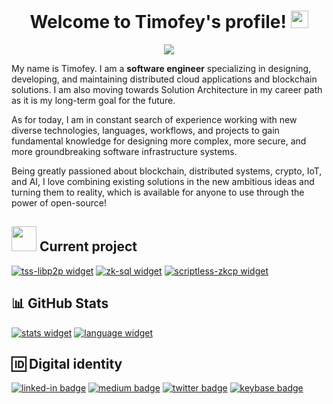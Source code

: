 <h1 align="center">
  Welcome to Timofey's profile!
  <img src="https://media.giphy.com/media/hvRJCLFzcasrR4ia7z/giphy.gif" width="28">
</h1>

<p align="center">
  <a href="https://git.io/typing-svg">
    <img src="https://readme-typing-svg.herokuapp.com?lines=Blockchain%20R%26D%20and%20Protocol%20Engineer;5%2B+years+of+diverse+coding+experience;Web,+mobile,+IoT,+embedded,+and+ML;Passionate+about+creating+new+things!&font=cascadia+code&color=04AFD3&center=true&width=450&height=45">
  </a>
</p>

My name is Timofey. 
I am a **software engineer** specializing in designing, developing, and maintaining distributed cloud applications and blockchain solutions.
I am also moving towards Solution Architecture in my career path as it is my long-term goal for the future. 

As for today, I am in constant search of experience working with new diverse technologies, languages, workflows,
and projects to gain fundamental knowledge for designing more complex, more secure, and more groundbreaking software infrastructure systems.

Being greatly passioned about blockchain, distributed systems, crypto, IoT, and AI, I love combining existing solutions
in the new ambitious ideas and turning them to reality, which is available for anyone to use through the power of open-source!

## <img src="https://github.com/timoth-y/timoth-y/blob/master/assets/coding.gif?raw=true" width="40"> Current project

[![tss-libp2p widget]](https://github.com/timoth-y/tss-libp2p)
[![zk-sql widget]](https://github.com/timoth-y/zl-sql)
[![scriptless-zkcp widget]](https://github.com/timoth-y/scriptless-zkcp)
<!-- [![obsidian-hackmd widget]](https://github.com/timoth-y/obsidian-hackmd) -->
<!-- [![obsidian-ticktick widget]](https://github.com/timoth-y/obsidian-ticktick) -->

[tss-libp2p widget]: https://github-readme-stats.vercel.app/api/pin/?username=timoth-y&repo=tss-libp2p&title_color=C9D1D9&text_color=c9cacc&icon_color=04AFD3&bg_color=121820&hide_border=true
[zk-sql widget]: https://github-readme-stats.vercel.app/api/pin/?username=timoth-y&repo=zk-sql&title_color=C9D1D9&text_color=c9cacc&icon_color=04AFD3&bg_color=121820&hide_border=true
[scriptless-zkcp widget]: https://github-readme-stats.vercel.app/api/pin/?username=timoth-y&repo=scriptless-zkcp&title_color=C9D1D9&text_color=c9cacc&icon_color=04AFD3&bg_color=121820&hide_border=true

[obsidian-hackmd widget]: https://github-readme-stats.vercel.app/api/pin/?username=timoth-y&repo=obsidian-hackmd&title_color=C9D1D9&text_color=c9cacc&icon_color=04AFD3&bg_color=121820&hide_border=true
[obsidian-ticktick widget]: https://github-readme-stats.vercel.app/api/pin/?username=timoth-y&repo=obsidian-ticktick&title_color=C9D1D9&text_color=c9cacc&icon_color=04AFD3&bg_color=121820&hide_border=true

<!-- 
## 🛠 Technologies and tools

### 👨‍💻 Programming languages

[![go badge]](https://github.com/search?q=user%3Atimoth-y+is%3Arepo+language%3Ago+fork%3Atrue&type=repositories)
[![rust badge]](https://github.com/search?q=user%3Atimoth-y+is%3Arepo+language%3Arust+fork%3Atrue&type=repositories)
[![python badge]](https://github.com/search?q=user%3Atimoth-y+is%3Arepo+language%3Apython+fork%3Atrue&type=repositories)
[![c# badge]](https://github.com/search?q=user%3Atimoth-y+is%3Arepo+language%3Acsharp+fork%3Atrue&type=repositories)
[![dart badge]](https://github.com/search?q=user%3Atimoth-y+is%3Arepo+language%3Adart+fork%3Atrue&type=repositories)
[![javascript badge]](https://github.com/search?q=user%3Atimoth-y+extension%3Ajs&type=Code)

[go badge]: https://img.shields.io/badge/Golang-00ADD8?style=flat-square&logo=go&logoColor=white
[rust badge]: https://img.shields.io/badge/Rust-DEA584?style=flat-square&logo=rust&logoColor=black
[c# badge]: https://img.shields.io/badge/C%23-178600?style=flat-square&logo=c-sharp&logoColor=white
[python badge]: https://img.shields.io/badge/Python-3572A5?style=flat-square&logo=python&logoColor=white
[dart badge]: https://img.shields.io/badge/Dart-00B4AB?style=flat-square&logo=dart&logoColor=white
[javascript badge]: https://img.shields.io/badge/JavaScript-EDD72A?style=flat-square&logo=javascript&logoColor=black

### 🧰 Frameworks and packages

[![substrate badge]](https://substrate.io)
[![hlf badge]](https://www.hyperledger.org/use/fabric)
[![flutter badge]](https://flutter.dev)
[![aspnet badge]](https://dotnet.microsoft.com/apps/aspnet)
[![pytorch badge]](https://pytorch.org)
[![pandas badge]](https://pandas.pydata.org)
[![react badge]](https://reactjs.org)

[substrate badge]: https://img.shields.io/badge/Substrate_-282828?style=flat-square&logo=Parity%20Substrate&logoColor=white
[hlf badge]: https://img.shields.io/badge/Hyperledger%20Fabric-373A36?style=flat-square&logo=hyperledger&logoColor=white
[aspnet badge]: https://img.shields.io/badge/ASP.NET-572C86?style=flat-square&logo=.net&logoColor=white
[flutter badge]: https://img.shields.io/badge/Flutter-1489FD?style=flat-square&logo=flutter&logoColor=white
[pandas badge]: https://img.shields.io/badge/Pandas-130654?style=flat-square&logo=pandas&logoColor=white
[pytorch badge]: https://img.shields.io/badge/PyTorch-EE4C2C?style=flat-square&logo=pytorch&logoColor=white
[react badge]: https://img.shields.io/badge/React-61DAFB?style=flat-square&logo=react&logoColor=black


### 💻 Tools and software

[![obsidian badge]](https://obsidian.md)
[![photoshop badge]]()
[![fusion360 badge]]()
[![unity badge]]()

[obsidian badge]: https://img.shields.io/badge/Obsidian-483699?style=flat-square&logo=obsidian&logoColor=white
[photoshop badge]: https://img.shields.io/badge/Adobe%20Photoshop-308CFF?style=flat-square&logo=adobe%20photoshop&logoColor=white
[fusion360 badge]: https://img.shields.io/badge/Autodesk%20Fusion%20360-DF9043?style=flat-square&logo=autodesk&logoColor=white
[unity badge]: https://img.shields.io/badge/Unity-000000?style=flat-square&logo=unity&logoColor=white
 -->

## 📊 GitHub Stats

[![stats widget]][timothy-user]
[![language widget]][timothy-user]
<!-- [![activity graph]][timothy-user] -->

<!-- https://github.com/ashutosh00710/github-readme-activity-graph -->

[timothy-user]: https://github.com/timoth-y/timoth-y

[stats widget]: https://github-readme-stats.vercel.app/api?username=timoth-y&hide=issues&show_icons=true&line_height=25&count_private=true&title_color=C9D1D9&text_color=c9cacc&icon_color=04AFD3&bg_color=121820&hide_border=true&custom_title=Timothy's%20GitHub%20Stats
[language widget]: https://github-readme-stats.vercel.app/api/top-langs/?username=timoth-y&langs_count=6&hide=css,html,less&line_height=25&title_color=C9D1D9&text_color=c9cacc&icon_color=04AFD3&bg_color=121820&count_private=true&hide_border=true&layout=compact&card_width=265
[activity graph]: https://activity-graph.herokuapp.com/graph?username=timoth-y&bg_color=0D1117&title_color=C9D1D9&color=c9cacc&line=04AFD3&point=04AFD3&hide_border=true&custom_title=Timothy's%20Contribution%20Graph


## 🆔 Digital identity

[![linked-in badge]][linked-in]
[![medium badge]][medium]
[![twitter badge]][twitter]
[![keybase badge]][keybase]

[linked-in]: https://www.linkedin.com/in/timoth-y
[medium]: https://medium.com/@timoth-y
[telegram]: https://t.me/timoth-y
[twitter]: https://twitter.com/timoth_io
[keybase]: https://keybase.io/ethotim

[linked-in badge]: https://img.shields.io/badge/linkedin-0A66C2?&style=for-the-badge&logo=linkedin&logoColor=white
[medium badge]: https://img.shields.io/badge/medium-000000?&style=for-the-badge&logo=medium&logoColor=white
[telegram badge]: https://img.shields.io/badge/Telegram-26A5E4?&style=for-the-badge&logo=telegram&logoColor=white
[twitter badge]: https://img.shields.io/badge/Twitter-1DA1F2?&style=for-the-badge&logo=twitter&logoColor=white
[keybase badge]: https://img.shields.io/badge/Keybase-3663ea?&style=for-the-badge&logo=keybase&logoColor=white

